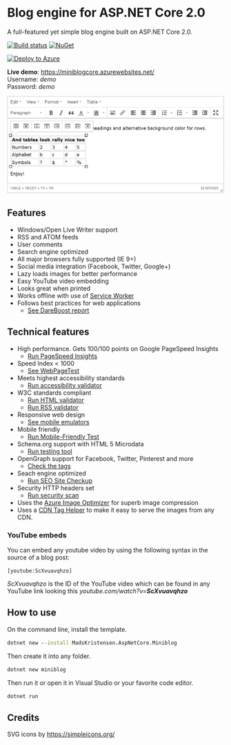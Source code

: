 # Blog engine for ASP.NET Core 2.0

A full-featured yet simple blog engine built on ASP.NET Core 2.0.

[![Build status](https://ci.appveyor.com/api/projects/status/lwjrlpvmhg50wwbs?svg=true)](https://ci.appveyor.com/project/madskristensen/miniblog-core)
[![NuGet](https://img.shields.io/nuget/v/MadsKristensen.AspNetCore.Miniblog.svg)](https://nuget.org/packages/MadsKristensen.AspNetCore.Miniblog/)

[![Deploy to Azure](http://azuredeploy.net/deploybutton.png)](https://azuredeploy.net/)

**Live demo**: <https://miniblogcore.azurewebsites.net/>  
Username: *demo*  
Password: *demo*

![Editor](art/editor.png)

## Features
- Windows/Open Live Writer support
- RSS and ATOM feeds
- User comments
- Search engine optimized
- All major browsers fully supported (IE 9+)
- Social media integration (Facebook, Twitter, Google+)
- Lazy loads images for better performance
- Easy YouTube video embedding
- Looks great when printed
- Works offline with use of [Service Worker](https://developers.google.com/web/fundamentals/primers/service-workers/)
- Follows best practices for web applications
  - [See DareBoost report](https://www.dareboost.com/en/report/59e928f10cf224d151dfbe2d)

## Technical features
- High performance. Gets 100/100 points on Google PageSpeed Insights 
  - [Run PageSpeed Insights](https://developers.google.com/speed/pagespeed/insights/?url=https%3A%2F%2Fminiblogcore.azurewebsites.net%2F)
- Speed Index < 1000
  - [See WebPageTest](http://www.webpagetest.org/result/170928_1R_cf91bb2d800cc389821c5cfa7e353f0d/) 
- Meets highest accessibility standards 
  - [Run accessibility validator](http://wave.webaim.org/report#/https://miniblogcore.azurewebsites.net/)
- W3C standards compliant 
  - [Run HTML validator](https://html5.validator.nu/?doc=https%3A%2F%2Fminiblogcore.azurewebsites.net%2F)
  - [Run RSS validator](https://validator.w3.org/feed/check.cgi?url=https%3A%2F%2Fminiblogcore.azurewebsites.net%2Ffeed%2Frss%2F)
- Responsive web design
  - [See mobile emulators](https://www.responsinator.com/?url=https%3A%2F%2Fminiblogcore.azurewebsites.net%2F)
- Mobile friendly
  - [Run Mobile-Friendly Test](https://search.google.com/test/mobile-friendly?id=i4i-jw3VafvYnjcyHt4jgg)
- Schema.org support with HTML 5 Microdata 
  - [Run testing tool](https://search.google.com/structured-data/testing-tool#url=https%3A%2F%2Fminiblogcore.azurewebsites.net%2F)
- OpenGraph support for Facebook, Twitter, Pinterest and more
  - [Check the tags](http://opengraphcheck.com/result.php?url=https%3A%2F%2Fminiblogcore.azurewebsites.net%2F#.WdhRDjBlB3g)
- Seach engine optimized
  - [Run SEO Site Checkup](https://seositecheckup.com/seo-audit/miniblogcore.azurewebsites.net)
- Security HTTP headers set
  - [Run security scan](https://securityheaders.io/?q=https%3A%2F%2Fminiblogcore.azurewebsites.net%2F&hide=on&followRedirects=on)
- Uses the [Azure Image Optimizer](https://github.com/madskristensen/ImageOptimizerWebJob) for superb image compression
- Uses a [CDN Tag Helper](https://github.com/madskristensen/WebEssentials.AspNetCore.CdnTagHelpers) to make it easy to serve the images from any CDN.

### YouTube embeds
You can embed any youtube video by using the following syntax in the source of a blog post:

```
[youtube:ScXvuavqhzo]
```

*ScXvuavqhzo* is the ID of the YouTube video which can be found in any YouTube link looking this *youtube.com/watch?v=**ScXvuavqhzo***

## How to use
On the command line, install the template.

```cmd
dotnet new --install MadsKristensen.AspNetCore.Miniblog
```

Then create it into any folder.

```cmd
dotnet new miniblog
```

Then run it or open it in Visual Studio or your favorite code editor.

```cmd
dotnet run
```

## Credits
SVG icons by <https://simpleicons.org/>